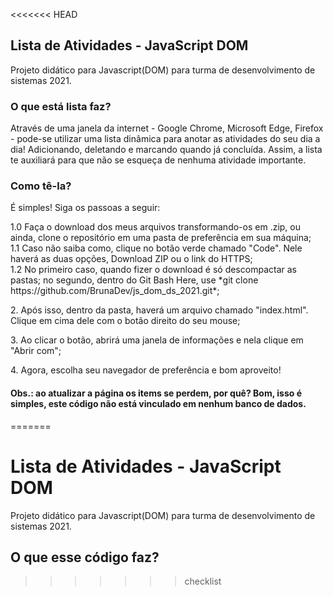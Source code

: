 <<<<<<< HEAD
## Lista de Atividades - JavaScript DOM
Projeto didático para Javascript(DOM) para turma de desenvolvimento de sistemas 2021.

### O que está lista faz?
Através de uma janela da internet - Google Chrome, Microsoft Edge, Firefox - pode-se utilizar uma lista dinâmica para anotar as atividades do seu dia a dia! Adicionando, deletando e marcando quando já concluída. Assim, a lista te auxiliará para que não se esqueça de nenhuma atividade importante.

### Como tê-la?
<p>É simples! Siga os passoas a seguir:</p>
<p>
1.0 Faça o download dos meus arquivos transformando-os em .zip, ou ainda, clone o repositório em uma pasta de preferência em sua máquina;</br>
1.1 Caso não saiba como, clique no botão verde chamado "Code". Nele haverá as duas opções, Download ZIP ou o link do HTTPS;</br>
1.2 No primeiro caso, quando fizer o download é só descompactar as pastas; no segundo, dentro do Git Bash Here, use *git clone https://github.com/BrunaDev/js_dom_ds_2021.git*;
</p>
<p>2. Após isso, dentro da pasta, haverá um arquivo chamado "index.html". Clique em cima dele com o botão direito do seu mouse;</p>
<p>3. Ao clicar o botão, abrirá uma janela de informações e nela clique em "Abrir com";</p>
<p>4. Agora, escolha seu navegador de preferência e bom aproveito!</p>

#### Obs.: ao atualizar a página os items se perdem, por quê? Bom, isso é simples, este código não está vinculado em nenhum banco de dados.
=======
# Lista de Atividades - JavaScript DOM
Projeto didático para Javascript(DOM) para turma de desenvolvimento de sistemas 2021.

## O que esse código faz?
>>>>>>> checklist
